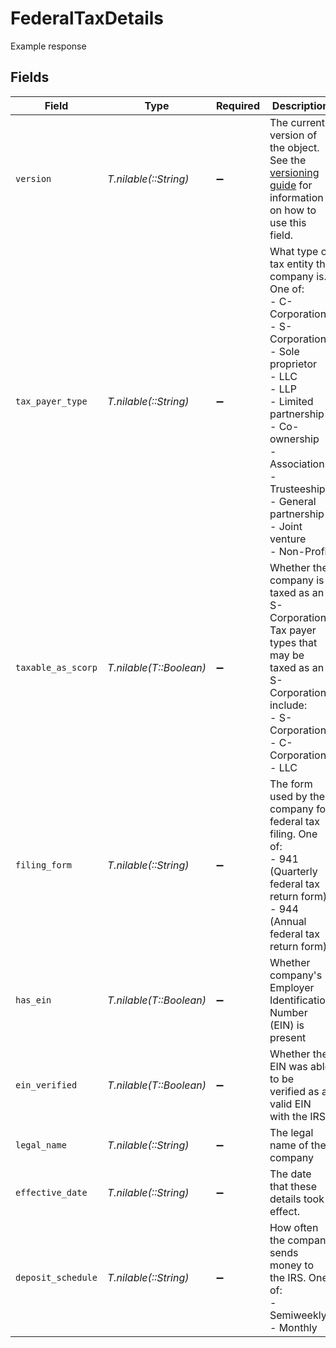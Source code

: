 # FederalTaxDetails

Example response


## Fields

| Field                                                                                                                                                                                                                             | Type                                                                                                                                                                                                                              | Required                                                                                                                                                                                                                          | Description                                                                                                                                                                                                                       |
| --------------------------------------------------------------------------------------------------------------------------------------------------------------------------------------------------------------------------------- | --------------------------------------------------------------------------------------------------------------------------------------------------------------------------------------------------------------------------------- | --------------------------------------------------------------------------------------------------------------------------------------------------------------------------------------------------------------------------------- | --------------------------------------------------------------------------------------------------------------------------------------------------------------------------------------------------------------------------------- |
| `version`                                                                                                                                                                                                                         | *T.nilable(::String)*                                                                                                                                                                                                             | :heavy_minus_sign:                                                                                                                                                                                                                | The current version of the object. See the [versioning guide](https://docs.gusto.com/embedded-payroll/docs/idempotency) for information on how to use this field.                                                                 |
| `tax_payer_type`                                                                                                                                                                                                                  | *T.nilable(::String)*                                                                                                                                                                                                             | :heavy_minus_sign:                                                                                                                                                                                                                | What type of tax entity the company is. One of:<br/>- C-Corporation<br/>- S-Corporation<br/>- Sole proprietor<br/>- LLC<br/>- LLP<br/>- Limited partnership<br/>- Co-ownership<br/>- Association<br/>- Trusteeship<br/>- General partnership<br/>- Joint venture<br/>- Non-Profit |
| `taxable_as_scorp`                                                                                                                                                                                                                | *T.nilable(T::Boolean)*                                                                                                                                                                                                           | :heavy_minus_sign:                                                                                                                                                                                                                | Whether the company is taxed as an S-Corporation. Tax payer types that may be taxed as an S-Corporation include:<br/>- S-Corporation<br/>- C-Corporation<br/>- LLC                                                                |
| `filing_form`                                                                                                                                                                                                                     | *T.nilable(::String)*                                                                                                                                                                                                             | :heavy_minus_sign:                                                                                                                                                                                                                | The form used by the company for federal tax filing. One of:<br/>- 941 (Quarterly federal tax return form)<br/>- 944 (Annual federal tax return form)                                                                             |
| `has_ein`                                                                                                                                                                                                                         | *T.nilable(T::Boolean)*                                                                                                                                                                                                           | :heavy_minus_sign:                                                                                                                                                                                                                | Whether company's Employer Identification Number (EIN) is present                                                                                                                                                                 |
| `ein_verified`                                                                                                                                                                                                                    | *T.nilable(T::Boolean)*                                                                                                                                                                                                           | :heavy_minus_sign:                                                                                                                                                                                                                | Whether the EIN was able to be verified as a valid EIN with the IRS.                                                                                                                                                              |
| `legal_name`                                                                                                                                                                                                                      | *T.nilable(::String)*                                                                                                                                                                                                             | :heavy_minus_sign:                                                                                                                                                                                                                | The legal name of the company                                                                                                                                                                                                     |
| `effective_date`                                                                                                                                                                                                                  | *T.nilable(::String)*                                                                                                                                                                                                             | :heavy_minus_sign:                                                                                                                                                                                                                | The date that these details took effect.                                                                                                                                                                                          |
| `deposit_schedule`                                                                                                                                                                                                                | *T.nilable(::String)*                                                                                                                                                                                                             | :heavy_minus_sign:                                                                                                                                                                                                                | How often the company sends money to the IRS. One of:<br/>  - Semiweekly<br/>  - Monthly                                                                                                                                          |